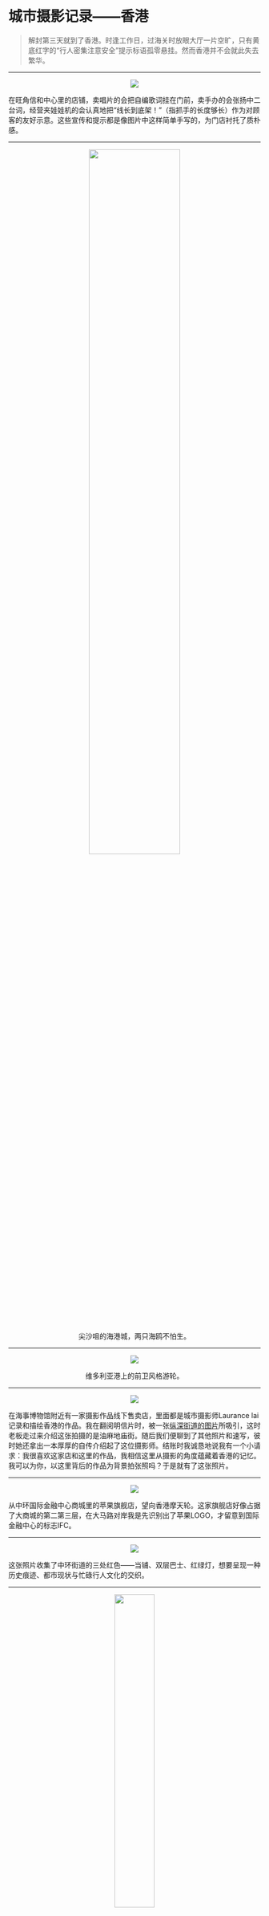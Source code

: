 # 城市摄影记录——香港

> 解封第三天就到了香港。时逢工作日，过海关时放眼大厅一片空旷，只有黄底红字的“行人密集注意安全”提示标语孤零悬挂。然而香港并不会就此失去繁华。

---

<div align=center>
<img src="photography/202302hongkong/store.jpg">
</div>

在旺角信和中心里的店铺，卖唱片的会把自编歌词挂在门前，卖手办的会张扬中二台词，经营夹娃娃机的会认真地把“线长到底架！”（指抓手的长度够长）作为对顾客的友好示意。这些宣传和提示都是像图片中这样简单手写的，为门店衬托了质朴感。

---

<div align=center>
<img src="photography/202302hongkong/seagull.jpg" width = "60%" >

尖沙咀的海港城，两只海鸥不怕生。
</div>

---

<div align=center>
<img src="photography/202302hongkong/ship2.jpg">

维多利亚港上的前卫风格游轮。
</div>

---

<div align=center>
<img src="photography/202302hongkong/gallery.jpg">
</div>

在海事博物馆附近有一家摄影作品线下售卖店，里面都是城市摄影师Laurance lai记录和描绘香港的作品。我在翻阅明信片时，被一张[纵深街道的图片](https://laurencelaigallery.com/collections/hong-kong-streetview-colour/products/laurences-signature-temple-street-jordan-hong-kong-2014)所吸引，这时老板走过来介绍这张拍摄的是油麻地庙街。随后我们便聊到了其他照片和速写，彼时她还拿出一本厚厚的自传介绍起了这位摄影师。结账时我诚恳地说我有一个小请求：我很喜欢这家店和这里的作品，我相信这里从摄影的角度蕴藏着香港的记忆。我可以为你，以这里背后的作品为背景拍张照吗？于是就有了这张照片。

---

<div align=center>
<img src="photography/202302hongkong/wheel.jpg">
</div>

从中环国际金融中心商城里的苹果旗舰店，望向香港摩天轮。这家旗舰店好像占据了大商城的第二第三层，在大马路对岸我是先识别出了苹果LOGO，才留意到国际金融中心的标志IFC。

---
<div align=center>
<img src="photography/202302hongkong/street.jpg" >
</div>

这张照片收集了中环街道的三处红色——当铺、双层巴士、红绿灯，想要呈现一种历史痕迹、都市现状与忙碌行人文化的交织。

---

<div align=center>
<img src="photography/202302hongkong/stitch.jpg" width = "40%" >
</div>

遇到一辆垃圾车后面贴着Stitch图案，卡通人物的配色与蓝色车身极为搭配。再仔细看还有诸多品牌元素GOGOX、LEEO等。

---

<div align=center>
<img src="photography/202302hongkong/bus.jpg" width = "80%" >
</div>

在香港这个寸土如金的地方，广告的投放都极为有效率。在巴士的广告上，有LOGO与车身颜色天然一体的，有专门根据不规则广告面积精心设计的，富有想象力。

---

<div align=center>
<img src="photography/202302hongkong/egg.jpg" width = "60%" >
</div>

未到晚饭时间，红磡的鸡蛋仔店已经排了长龙。菜单下面悬挂了六个计时器，一个响起意味着一份出炉。

---

<div align=center>
<img src="photography/202302hongkong/street2.jpg" width = "60%" >

High Density.
</div>

---

<div align=center>
<img src="photography/202302hongkong/tram.jpg" width = "60%" >
</div>

乘坐缆车来回太平山顶。返程途中一个大陆男生跟邻座的外国游客首先搭起讪来，前方有三位结伴的大陆女生随即也扭过身子好奇加入。从旅游动机聊到今早见闻，从各自学业聊到未来打算，车厢里的人都饶有兴趣地关注起这样一次即兴的交流，直至到站互相道别。

<div align=center>
<img src="photography/202302hongkong/scene.jpg" width = "90%" >

太平山上的香港，看不尽的城市。于2023年2月。
</div>